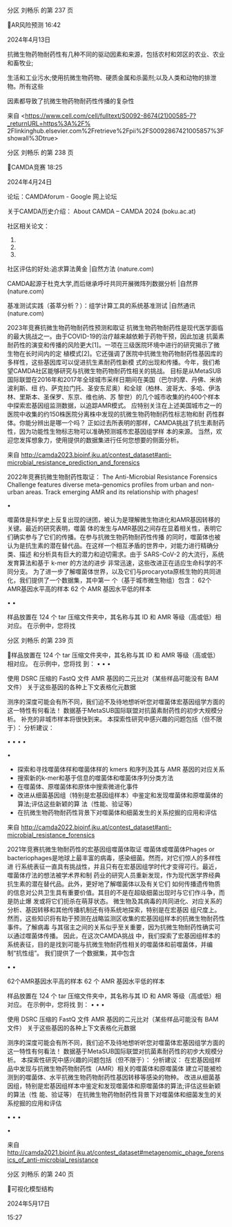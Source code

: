 分区 刘畅乐 的第 237 页

AR风险预测
16:42

2024年4月13日

抗微生物药物耐药性有几种不同的驱动因素和来源，包括农村和郊区的农业、农业和畜牧业;

生活和工业污水;使用抗微生物药物、硬质金属和杀菌剂;以及人类和动物的排泄物。所有这些

因素都导致了抗微生物药物耐药性传播的复杂性

来自 <https://www.cell.com/cell/fulltext/S0092-8674(21)00585-7?_returnURL=https%3A%2F%
2Flinkinghub.elsevier.com%2Fretrieve%2Fpii%2FS0092867421005857%3Fshowall%3Dtrue>

分区 刘畅乐 的第 238 页

CAMDA竞赛
18:25

2024年4月24日

论坛：CAMDAforum - Google 网上论坛

关于CAMDA历史介绍：
About CAMDA – CAMDA 2024 (boku.ac.at)

社区相关论文：

1.

2.

3.

社区评估的好处:追求算法黄金 |自然方法 (nature.com)

CAMDA起源于杜克大学,而后继承呼吁共同开展微阵列数据分析 |自然界 (nature.com)

基准测试实践（荟萃分析？）：组学计算工具的系统基准测试 |自然通讯 (nature.com)

2023年竞赛抗微生物药物耐药性预测和取证
抗微生物药物耐药性是现代医学面临的最大挑战之一。由于COVID-19的治疗越来越依赖于药物干预，因此加速
抗菌素耐药性的演变和传播的风险更大[1]。一项在三级医院环境中进行的研究揭示了微生物在长时间内的定
植模式[2]。它还强调了医院中抗微生物药物耐药性基因库的多样性，这些基因库可以促进抗生素耐药性新模
式的出现和传播。今年，我们希望CAMDA社区能够研究与抗微生物药物耐药性相关的挑战。
目标是从MetaSUB国际联盟在2016年和2017年全球城市采样日期间在美国（巴尔的摩、丹佛、米纳波利斯、纽
约、萨克拉门托、圣安东尼奥）和全球（柏林、波哥大、多哈、伊洛林、里斯本、圣保罗、东京、维也纳、苏
黎世）的几个城市收集的约400个样本中探索宏基因组监测数据，以追踪AMR模式。
应特别关注在上述美国城市之一的医院中收集的约150株医院分离株中发现的抗微生物药物耐药性标志物和耐
药性群体。你能分辨出是哪一个吗？
正如过去所表明的那样，CAMDA挑战了抗生素耐药性，因为功能性生物标志物可以准确预测城市宏基因组学样
本的来源。
当然，欢迎您发挥想象力，使用提供的数据集进行任何您想要的侧面分析。

来自 <http://camda2023.bioinf.jku.at/contest_dataset#anti-microbial_resistance_prediction_and_forensics>

2022年竞赛抗微生物耐药性取证：
The Anti-Microbial Resistance Forensics Challenge features diverse meta-genomics profiles
from urban and non-urban areas. Track emerging AMR and its relationship with phages!

•

噬菌体是科学史上反复出现的谜团，被认为是理解微生物进化和AMR基因转移的关键。最近的研究表明，噬菌
体的发生与AMR基因之间存在显着相关性，表明它们确实参与了它们的传播。在参与抗微生物药物耐药性传播
的同时，噬菌体也被认为是抗生素的潜在替代品。在这样一个相互矛盾的世界中，对能力进行精确分类、描述
和分析具有巨大的潜力和迫切需求。由于 SARS-CoV-2 的大流行，系统发育算法和基于 k-mer 的方法的进步
非常迅速，这些改进正在适应生命科学的不同分支。
为了进一步了解噬菌体世界，以及它们与procaryota原核生物的共同进化，我们提供了一个数据集，其中第一
个（基于城市微生物组）包含：
62个AMR基因水平高的样本
62 个 AMR 基因水平低的样本

•
•

样品放置在 124 个 tar 压缩文件夹中，其名称与其 ID 和 AMR 等级（高或低）相对应。 在示例中，您将找

分区 刘畅乐 的第 239 页

样品放置在 124 个 tar 压缩文件夹中，其名称与其 ID 和 AMR 等级（高或低）相对应。 在示例中，您将找
到：
•
•
•

使用 DSRC 压缩的 FastQ 文件
AMR 基因的二元比对（某些样品可能没有 BAM 文件）
关于这些基因的各种上下文表格化元数据

测序的深度可能会有所不同，我们迫不及待地想听听您对噬菌体宏基因组学方面的这一特性有何看法！
数据基于MetaSUB国际联盟对抗菌素耐药性的初步大规模分析。
补充的非城市样本将很快到来。
本探索性研究中感兴趣的问题包括（但不限于）：
分析建议：

•
•
•
•

•

* 探索和寻找噬菌体样和噬菌体样的 kmers 和序列及其与 AMR 基因的对应关系
* 搜索新的k-mer和基于信息的噬菌体和噬菌体序列分类方法
* 在噬菌体、原噬菌体和原体中搜索微进化事件
* 改进从细菌基因组（特别是宏基因组样本）中鉴定和发现噬菌体和原噬菌体的算法;评估这些新颖的算
法（性能、验证等）
* 在抗微生物药物耐药性背景下对噬菌体和细菌发生的关系挖掘的应用和评估

来自 <http://camda2022.bioinf.jku.at/contest_dataset#anti-microbial_resistance_forensics>

2021年竞赛抗微生物耐药性的宏基因组噬菌体取证
噬菌体或噬菌体Phages or bacteriophages是地球上最丰富的病毒，感染细菌。然而，对它们惊人的多样性进
行系统表征一直具有挑战性，并且只有在宏基因组学时代才变得可行。最近，噬菌体疗法的想法被学术界和制
药业的研究人员重新发现，作为现代医学界经典抗生素的潜在替代品。此外，更好地了解噬菌体以及有关它们
如何传播遗传物质的信息对公共卫生具有重要价值。其目的不是在超级细菌出现时与它们作斗争，而是防止爆
发或将它们扼杀在萌芽状态。
微生物及其病毒的共同进化、对应关系的分析、基因转移和其他传播机制还有待系统地探索，特别是在宏基因
组尺度上。然而，这些知识将有助于预测在战略监测区收集的宏基因组样本的抗微生物耐药性事件。了解病毒
与其宿主之间的关系似乎至关重要，因为抗微生物耐药性确实可以通过噬菌体传播。 因此，在这次CAMDA挑战
中，我们探索了宏基因组样本的系统表征，目的是找到可能与抗微生物耐药性相关的噬菌体和前噬菌体，并编
制“抗性组”。
我们提供了一个数据集，其中包含

•
•

62个AMR基因水平高的样本
62 个 AMR 基因水平低的样本

样品放置在 124 个 tar 压缩文件夹中，其名称与其 ID 和 AMR 等级（高或低）相对应。 在示例中，您将找
到：
•
•
•

使用 DSRC 压缩的 FastQ 文件
AMR 基因的二元比对（某些样品可能没有 BAM 文件）
关于这些基因的各种上下文表格化元数据

测序的深度可能会有所不同，我们迫不及待地想听听您对噬菌体宏基因组学方面的这一特性有何看法！
数据基于MetaSUB国际联盟对抗菌素耐药性的初步大规模分析。
本探索性研究中感兴趣的问题包括（但不限于）：
分析建议：
在宏基因组样品中发现与抗微生物药物耐药性（AMR）相关的噬菌体和原噬菌体
建立可能被检测到的噬菌体、水平抗微生物药物耐药性基因转移等感染的物种。
改进从细菌基因组，特别是宏基因组样本中鉴定和发现噬菌体和原噬菌体的算法;评估这些新颖的算法（性
能、验证等）
在抗微生物药物耐药性背景下对噬菌体和细菌发生的关系挖掘的应用和评估

•
•
•

•

来自 <http://camda2021.bioinf.jku.at/contest_dataset#metagenomic_phage_forensics_of_anti-microbial_resistance>

分区 刘畅乐 的第 240 页

可视化模型结构

2024年5月17日

15:27